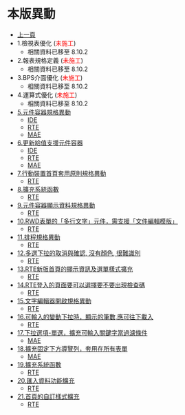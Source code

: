 # 本版異動

* [上一頁](../README.md)
* 1.檢視表優化  (<font color="red">未施工</font>)
  * 相關資料已移至 8.10.2
* 2.報表規格定義  (<font color="red">未施工</font>)
  * 相關資料已移至 8.10.2
* 3.BPS介面優化 (<font color="red">未施工</font>)
  * 相關資料已移至 8.10.2
* 4.運算式優化  (<font color="red">未施工</font>)
  * 相關資料已移至 8.10.2
* [5.元件容器規格異動](ITEM_5/README.md)
  * [IDE](ITEM_5/IDE/README.md)
  * [RTE](ITEM_5/RTE/README.md)
  * [MAE](ITEM_5/MAE/README.md)
* [6.更新給值支援元件容器](ITEM_6/README.md)
  * [IDE](ITEM_6/IDE/README.md)
  * [RTE](ITEM_6/RTE/README.md)
  * [MAE](ITEM_6/MAE/README.md)
* [7.行動裝置首頁套用原則規格異動](ITEM_7/README.md)
  * [RTE](ITEM_7/RTE/README.md)
* [8.擴充系統函數](ITEM_8/README.md)
  * [RTE](ITEM_8/RTE/README.md)
* [9.元件容器顯示資料規格異動](ITEM_9/README.md)
  * [RTE](ITEM_9/RTE/README.md)
* [10.RWD表單的「多行文字」元件，需支援「文件編輯模版」](ITEM_10/README.md)
  * [RTE](ITEM_10/RTE/README.md)
* [11.排程規格異動](ITEM_11/README.md)
  * [RTE](ITEM_11/RTE/README.md)
* [12.多選下拉的取消與確認, 沒有顏色, 很難識別](ITEM_12/README.md)
  * [RTE](ITEM_12/RTE/README.md)
* [13.RTE新版首頁的顯示資訊及選單樣式擴充](ITEM_13/README.md)
  * [RTE](ITEM_13/RTE/README.md)
* [14.RTE登入的頁面要可以選擇要不要出現檢查碼](ITEM_14/README.md)
  * [RTE](ITEM_14/RTE/README.md)
* [15.文字編輯器開啟規格異動](ITEM_15/README.md)
  * [RTE](ITEM_15/RTE/README.md)
* [16.可輸入的變動下拉時，顯示的筆數,應可往下載入](ITEM_16/README.md)
  * [RTE](ITEM_16/RTE/README.md)
* [17.下拉選項-單選，擴充可輸入關鍵字當過濾條件](ITEM_17/README.md)
  * [MAE](ITEM_17/MAE/README.md)
* [18.擴充固定下方導覽列，套用在所有表單](ITEM_18/README.md)
  * [MAE](ITEM_18/MAE/README.md)
* [19.擴充系統函數](ITEM_19/README.md)
  * [RTE](ITEM_19/RTE/README.md)
* [20.匯入資料功能擴充](ITEM_20/README.md)
  * [RTE](ITEM_20/RTE/README.md)
* [21.首頁的自訂樣式擴充](ITEM_21/README.md)
  * [RTE](ITEM_21/RTE/README.md)